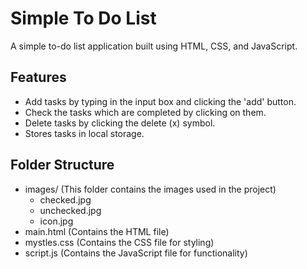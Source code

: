 # Simple To Do List
A simple to-do list application built using HTML, CSS, and JavaScript.

## Features
- Add tasks by typing in the input box and clicking the 'add' button.
- Check the tasks which are completed by clicking on them.
- Delete tasks by clicking the delete (x) symbol.
- Stores tasks in local storage.

## Folder Structure
- images/ (This folder contains the images used in the project)
  - checked.jpg
  - unchecked.jpg
  - icon.jpg
- main.html (Contains the HTML file)
- mystles.css (Contains the CSS file for styling)
- script.js (Contains the JavaScript file for functionality)

